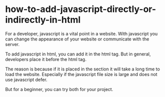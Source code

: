 # how-to-add-javascript-directly-or-indirectly-in-html

For a developer, javascript is a vital point in a website. With javascript you can change the appearance of your website or communicate with the server.

To add javascript in html, you can add it in the <head></head> html tag. But in general, developers place it before the html </body> tag.

The reason is because if it is placed in the <head></head> section it will take a long time to load the website. Especially if the javascript file size is large and does not use javascript defer.

But for a beginner, you can try both for your project.
